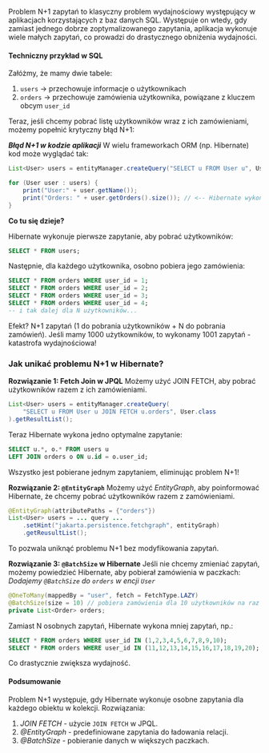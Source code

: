 Problem N+1 zapytań to klasyczny problem wydajnościowy występujący w aplikacjach korzystających z baz danych SQL. Występuje on wtedy, gdy zamiast jednego dobrze zoptymalizowanego zapytania, aplikacja wykonuje wiele małych zapytań, co prowadzi do drastycznego obniżenia wydajności.

#### Techniczny przykład w SQL

Załóżmy, że mamy dwie tabele:
1. `users` -> przechowuje informacje o użytkownikach
2. `orders` -> przechowuje zamówienia użytkownika, powiązane z kluczem obcym `user_id`

Teraz, jeśli chcemy pobrać listę użytkowników wraz z ich zamówieniami, możemy popełnić krytyczny błąd N+1:

***Błąd N+1 w kodzie aplikacji***
W wielu frameworkach ORM (np. Hibernate) kod może wyglądać tak:
```java
List<User> users = entityManager.createQuery("SELECT u FROM User u", User.class).getResultList;

for (User user : users) {
	print("User:" + user.getName());
	print("Orders: " + user.getOrders().size()); // <-- Hibernate wykona dodatkowe zapytanie dla każdego użytkownika!
}
```
**Co tu się dzieje?**

Hibernate wykonuje pierwsze zapytanie, aby pobrać użytkowników:
```sql
SELECT * FROM users;
```
Następnie, dla każdego użytkownika, osobno pobiera jego zamówienia:
```sql
SELECT * FROM orders WHERE user_id = 1;
SELECT * FROM orders WHERE user_id = 2;
SELECT * FROM orders WHERE user_id = 3;
SELECT * FROM orders WHERE user_id = 4;
-- i tak dalej dla N użytkowników...
```
Efekt? N+1 zapytań (1 do pobrania użytkowników + N do pobrania zamówień). Jeśli mamy 1000 użytkowników, to wykonamy 1001 zapytań - katastrofa wydajnościowa!
### Jak unikać problemu N+1 w Hibernate?

**Rozwiązanie 1: Fetch Join w JPQL**
Możemy użyć JOIN FETCH, aby pobrać użytkowników razem z ich zamówieniami.
```java
List<User> users = entityManager.createQuery(
	"SELECT u FROM User u JOIN FETCH u.orders", User.class
).getResultList();
```
Teraz Hibernate wykona jedno optymalne zapytanie:
```sql
SELECT u.*, o.* FROM users u
LEFT JOIN orders o ON u.id = o.user_id;
```
Wszystko jest pobierane jednym zapytaniem, eliminując problem N+1!

**Rozwiązanie 2: `@EntityGraph`**
Możemy użyć *EntityGraph*, aby poinformować Hibernate, że chcemy pobrać użytkowników razem z zamówieniami.
```java
@EntityGraph(attributePaths = {"orders"})
List<User> users = ... query ...
	.setHint("jakarta.persistence.fetchgraph", entityGraph)
	.getReusultList();
```
To pozwala uniknąć problemu N+1 bez modyfikowania zapytań.

**Rozwiązanie 3: `@BatchSize` w Hibernate**
Jeśli nie chcemy zmieniać zapytań, możemy powiedzieć Hibernate, aby pobierał zamówienia w paczkach:
*Dodajemy `@BatchSize` do `orders` w encji `User`*
```java
@OneToMany(mappedBy = "user", fetch = FetchType.LAZY)
@BatchSize(size = 10) // pobiera zamówienia dla 10 użytkowników na raz
private List<Order> orders;
```
Zamiast N osobnych zapytań, Hibernate wykona mniej zapytań, np.:
```sql
SELECT * FROM orders WHERE user_id IN (1,2,3,4,5,6,7,8,9,10);
SELECT * FROM orders WHERE user_id IN (11,12,13,14,15,16,17,18,19,20);
```
Co drastycznie zwiększa wydajność.

#### Podsumowanie
Problem N+1 występuje, gdy Hibernate wykonuje osobne zapytania dla każdego obiektu w kolekcji.
Rozwiązania:
1. *JOIN FETCH* - użycie `JOIN FETCH` w JPQL.
2. *@EntityGraph* - predefiniowane zapytania do ładowania relacji.
3. *@BatchSize* - pobieranie danych w większych paczkach.